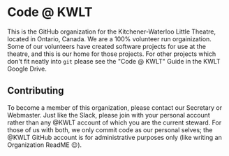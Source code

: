 # Code @ KWLT

This is the GitHub organization for the Kitchener-Waterloo Little Theatre, located in Ontario, Canada.  We are a 100% volunteer run orgainization.  Some of our volunteers have created software projects for use at the theatre, and this is our home for those projects.  For other projects which don't fit neatly into `git` please see the "Code @ KWLT" Guide in the KWLT Google Drive.

## Contributing

To become a member of this organization, please contact our Secretary or Webmaster.  Just like the Slack, please join with your personal account rather than any @KWLT account of which you are the current steward.  For those of us with both, we only commit code as our personal selves; the @KWLT GitHub account is for administrative purposes only (like writing an Organization ReadME 😉).
